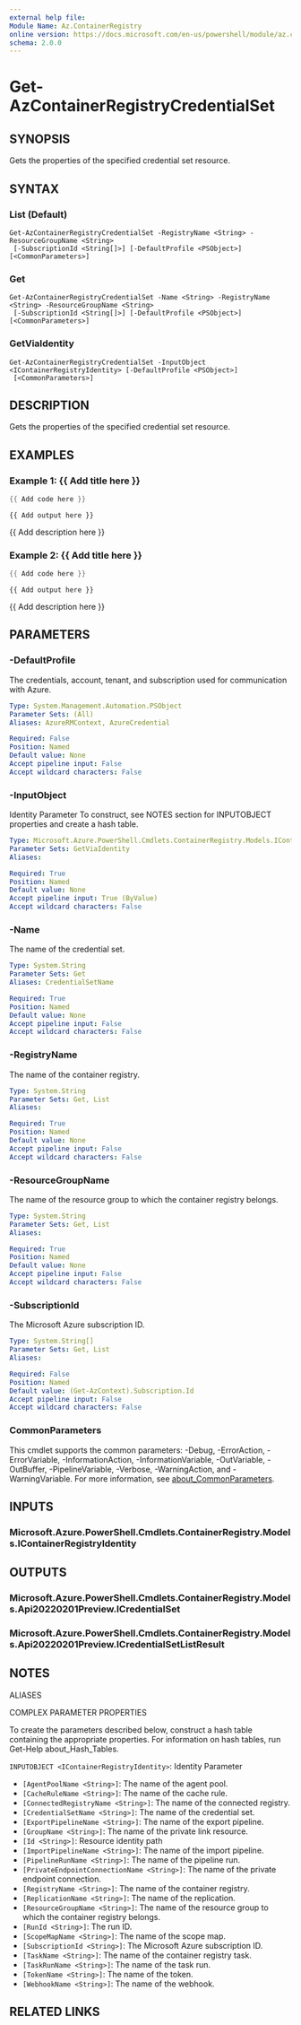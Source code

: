 ```yaml
---
external help file:
Module Name: Az.ContainerRegistry
online version: https://docs.microsoft.com/en-us/powershell/module/az.containerregistry/get-azcontainerregistrycredentialset
schema: 2.0.0
---
```


# Get-AzContainerRegistryCredentialSet

## SYNOPSIS
Gets the properties of the specified credential set resource.

## SYNTAX

### List (Default)
```
Get-AzContainerRegistryCredentialSet -RegistryName <String> -ResourceGroupName <String>
 [-SubscriptionId <String[]>] [-DefaultProfile <PSObject>] [<CommonParameters>]
```

### Get
```
Get-AzContainerRegistryCredentialSet -Name <String> -RegistryName <String> -ResourceGroupName <String>
 [-SubscriptionId <String[]>] [-DefaultProfile <PSObject>] [<CommonParameters>]
```

### GetViaIdentity
```
Get-AzContainerRegistryCredentialSet -InputObject <IContainerRegistryIdentity> [-DefaultProfile <PSObject>]
 [<CommonParameters>]
```

## DESCRIPTION
Gets the properties of the specified credential set resource.

## EXAMPLES

### Example 1: {{ Add title here }}
```powershell
{{ Add code here }}
```

```output
{{ Add output here }}
```

{{ Add description here }}

### Example 2: {{ Add title here }}
```powershell
{{ Add code here }}
```

```output
{{ Add output here }}
```

{{ Add description here }}

## PARAMETERS

### -DefaultProfile
The credentials, account, tenant, and subscription used for communication with Azure.

```yaml
Type: System.Management.Automation.PSObject
Parameter Sets: (All)
Aliases: AzureRMContext, AzureCredential

Required: False
Position: Named
Default value: None
Accept pipeline input: False
Accept wildcard characters: False
```

### -InputObject
Identity Parameter
To construct, see NOTES section for INPUTOBJECT properties and create a hash table.

```yaml
Type: Microsoft.Azure.PowerShell.Cmdlets.ContainerRegistry.Models.IContainerRegistryIdentity
Parameter Sets: GetViaIdentity
Aliases:

Required: True
Position: Named
Default value: None
Accept pipeline input: True (ByValue)
Accept wildcard characters: False
```

### -Name
The name of the credential set.

```yaml
Type: System.String
Parameter Sets: Get
Aliases: CredentialSetName

Required: True
Position: Named
Default value: None
Accept pipeline input: False
Accept wildcard characters: False
```

### -RegistryName
The name of the container registry.

```yaml
Type: System.String
Parameter Sets: Get, List
Aliases:

Required: True
Position: Named
Default value: None
Accept pipeline input: False
Accept wildcard characters: False
```

### -ResourceGroupName
The name of the resource group to which the container registry belongs.

```yaml
Type: System.String
Parameter Sets: Get, List
Aliases:

Required: True
Position: Named
Default value: None
Accept pipeline input: False
Accept wildcard characters: False
```

### -SubscriptionId
The Microsoft Azure subscription ID.

```yaml
Type: System.String[]
Parameter Sets: Get, List
Aliases:

Required: False
Position: Named
Default value: (Get-AzContext).Subscription.Id
Accept pipeline input: False
Accept wildcard characters: False
```

### CommonParameters
This cmdlet supports the common parameters: -Debug, -ErrorAction, -ErrorVariable, -InformationAction, -InformationVariable, -OutVariable, -OutBuffer, -PipelineVariable, -Verbose, -WarningAction, and -WarningVariable. For more information, see [about_CommonParameters](http://go.microsoft.com/fwlink/?LinkID=113216).

## INPUTS

### Microsoft.Azure.PowerShell.Cmdlets.ContainerRegistry.Models.IContainerRegistryIdentity

## OUTPUTS

### Microsoft.Azure.PowerShell.Cmdlets.ContainerRegistry.Models.Api20220201Preview.ICredentialSet

### Microsoft.Azure.PowerShell.Cmdlets.ContainerRegistry.Models.Api20220201Preview.ICredentialSetListResult

## NOTES

ALIASES

COMPLEX PARAMETER PROPERTIES

To create the parameters described below, construct a hash table containing the appropriate properties. For information on hash tables, run Get-Help about_Hash_Tables.


`INPUTOBJECT <IContainerRegistryIdentity>`: Identity Parameter
  - `[AgentPoolName <String>]`: The name of the agent pool.
  - `[CacheRuleName <String>]`: The name of the cache rule.
  - `[ConnectedRegistryName <String>]`: The name of the connected registry.
  - `[CredentialSetName <String>]`: The name of the credential set.
  - `[ExportPipelineName <String>]`: The name of the export pipeline.
  - `[GroupName <String>]`: The name of the private link resource.
  - `[Id <String>]`: Resource identity path
  - `[ImportPipelineName <String>]`: The name of the import pipeline.
  - `[PipelineRunName <String>]`: The name of the pipeline run.
  - `[PrivateEndpointConnectionName <String>]`: The name of the private endpoint connection.
  - `[RegistryName <String>]`: The name of the container registry.
  - `[ReplicationName <String>]`: The name of the replication.
  - `[ResourceGroupName <String>]`: The name of the resource group to which the container registry belongs.
  - `[RunId <String>]`: The run ID.
  - `[ScopeMapName <String>]`: The name of the scope map.
  - `[SubscriptionId <String>]`: The Microsoft Azure subscription ID.
  - `[TaskName <String>]`: The name of the container registry task.
  - `[TaskRunName <String>]`: The name of the task run.
  - `[TokenName <String>]`: The name of the token.
  - `[WebhookName <String>]`: The name of the webhook.

## RELATED LINKS

